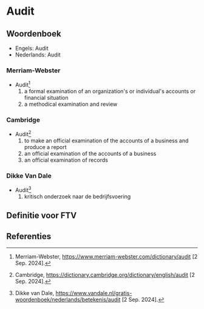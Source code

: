 # Audit

## Woordenboek

- Engels: Audit
- Nederlands: Audit

### Merriam-Webster

- Audit[^1]
  1. a formal examination of an organization's or individual's accounts or financial situation
  2. a methodical examination and review

### Cambridge

- Audit[^2]
  1. to make an official examination of the accounts of a business and produce a report
  2. an official examination of the accounts of a business
  3. an official examination of records

### Dikke Van Dale

- Audit[^3]
  1. kritisch onderzoek naar de bedrijfsvoering

## Definitie voor FTV

## Referenties

[^1]: Merriam-Webster, https://www.merriam-webster.com/dictionary/audit [2 Sep. 2024].
[^2]: Cambridge, https://dictionary.cambridge.org/dictionary/english/audit [2 Sep. 2024].
[^3]: Dikke van Dale, https://www.vandale.nl/gratis-woordenboek/nederlands/betekenis/audit [2 Sep. 2024].
